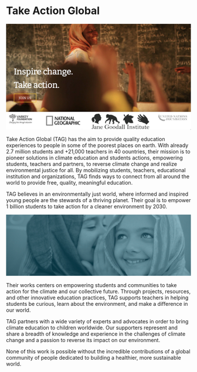 # Take Action Global

![](img/tag_.jpg)

Take Action Global (TAG) has the aim to provide quality education experiences to people in some of the poorest places on earth. With already 2.7 million students and +21,000 teachers in 40 oountries, their mission is to pioneer solutions in climate education and students actions, empowering students, teachers and partners, to reverse climate change and realize environmental justice for all. By mobilizing students, teachers, educational institution and organizations, TAG finds ways to connect from all around the world to provide free, quality, meaningful education. 

TAG believes in an environmentally just world, where informed and inspired young people are the stewards of a thriving planet. Their goal is to empower 1 billion students to take action for a cleaner environment by 2030.

![](img/children_.jpg)

Their works centers on empowering students and communities to take action for the climate and our collective future. Through projects, resources, and other innovative education practices, TAG supports teachers in helping students be curious, learn about the environment, and make a difference in our world.

TAG partners with a wide variety of experts and advocates in order to bring climate education to children worldwide. Our supporters represent and share a breadth of knowledge and experience in the challenges of climate change and a passion to reverse its impact on our environment.

None of this work is possible without the incredible contributions of a global community of people dedicated to building a healthier, more sustainable world.
